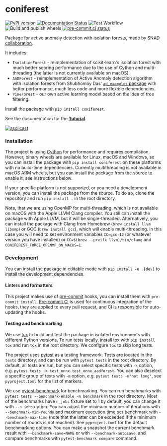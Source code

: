 # coniferest

[![PyPI version](https://badge.fury.io/py/coniferest.svg)](https://pypi.org/project/coniferest/)
[![Documentation Status](https://readthedocs.org/projects/coniferest/badge/?version=latest)](https://coniferest.readthedocs.io/en/latest/?badge=latest)
![Test Workflow](https://github.com/snad-space/coniferest/actions/workflows/test.yml/badge.svg)
![Build and publish wheels](https://github.com/snad-space/coniferest/actions/workflows/wheels.yml/badge.svg)
[![pre-commit.ci status](https://results.pre-commit.ci/badge/github/snad-space/coniferest/master.svg)](https://results.pre-commit.ci/latest/github/snad-space/coniferest/master)


Package for active anomaly detection with isolation forests, made by [SNAD collaboration](https://snad.space/).

It includes:
* `IsolationForest` - reimplementation of scikit-learn's isolation forest with much better scoring performance due to the use of Cython and multi-threading (the latter is not currently available on macOS).
* `AADForest` - reimplementation of Active Anomaly detection algorithm with isolation forests from Shubhomoy Das' [`ad_examples` package](https://github.com/shubhomoydas/ad_examples) with better performance, much less code and more flexible dependencies.
* `PineForest` - our own active learning model based on the idea of tree filtering.

Install the package with `pip install coniferest`.

See the documentation for the [**Tutorial**](https://coniferest.readthedocs.io/en/latest/tutorial.html).

[![asciicast](https://asciinema.org/a/686647.svg)](https://asciinema.org/a/686647?autoplay=1)

### Installation

The project is using [Cython](https://cython.org/) for performance and requires compilation.
However, binary wheels are available for Linux, macOS and Windows, so you can install the package with `pip install coniferest` on these platforms with no build-time dependencies.
Currently multithreading is not available in macOS ARM wheels, but you can install the package from the source to enable it, see instructions below.

If your specific platform is not supported, or you need a development version, you can install the package from the source.
To do so, clone the repository and run `pip install .` in the root directory.

Note, that we are using OpenMP for multi-threading, which is not available on macOS with the Apple LLVM Clang compiler.
You still can install the package with Apple LLVM, but it will be single-threaded.
Alternatively, you can install the package with Clang from Homebrew (`brew install llvm libomp`) or GCC (`brew install gcc`), which will enable multi-threading.
In this case you will need to set environment variables `CC=gcc-12` (or whatever version you have installed) or `CC=$(brew --preifx llvm)/bin/clang` and `CONIFEREST_FORCE_OPENMP_ON_MACOS=1`.


### Development

You can install the package in editable mode with `pip install -e .[dev]` to install the development dependencies.

#### Linters and formatters

This project makes use of [pre-commit](https://pre-commit.com/) hooks, you can install them with `pre-commit install`.
[Pre-commit CI](https://results.pre-commit.ci/repo/github/390823585) is used for continuous integration of the hooks, they are applied to every pull request, and CI is responsible for auto-updating the hooks.

#### Testing and benchmarking

We use [tox](https://tox.wiki/en/latest/) to build and test the package in isolated environments with different Python versions.
To run tests locally, install tox with `pip install tox` and run `tox` in the root directory.
We configure `tox` to skip long tests.

The project uses [pytest](https://docs.pytest.org/) as a testing framework.
Tests are located in the `tests` directory, and can be run with `pytest tests` in the root directory.
By default, all tests are run, but you can select specific tests with `-k` option, e.g. `pytest tests -k test_onnx.test_onnx_aadforest`.
You can also deselect a specific group of tests with `-m` option, e.g. `pytest tests -m'not long'`, see `pyproject.toml` for the list of markers.

We use [pytest-benchmark](https://pytest-benchmark.readthedocs.io/) for benchmarking.
You can run benchmarks with `pytest tests --benchmark-enable -m benchmark` in the root directory.
Most of the benchmarks have `n_jobs` fixture set to 1 by default, you can change it with `--n_jobs` option.
You can adjust the minimum number of iterations with `--benchmark-min-rounds` and maximum execution time per benchmark with `--benchmark-max-time` (note that the latter can be exceeded if the minimum number of rounds is not reached).
See `pyproject.toml` for the default benchmarking options.
You can make a snapshot the current benchmark result with `--benchmark-save=NAME` or with `--benchmark-autosave`, and compare benchmarks with `pytest-benchmark compare` command.

